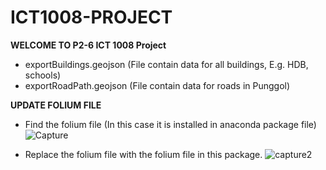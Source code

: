 # ICT1008-PROJECT

**WELCOME TO P2-6 ICT 1008 Project**

- exportBuildings.geojson (File contain data for all buildings, E.g. HDB, schools)
- exportRoadPath.geojson (File contain data for roads in Punggol)

**UPDATE FOLIUM FILE**
- Find the folium file (In this case it is installed in anaconda package file)
![Capture](https://user-images.githubusercontent.com/20035078/76282569-ff0e4180-62d2-11ea-911e-346778d7422c.PNG)

- Replace the folium file with the folium file in this package.
![capture2](https://user-images.githubusercontent.com/20035078/76282741-8e1b5980-62d3-11ea-9b1d-a61f2781b084.PNG)
